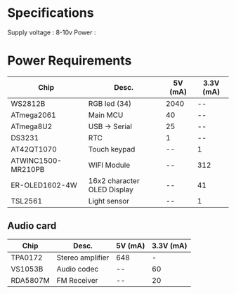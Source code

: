 Specifications
==============

Supply voltage : 8-10v
Power : 



Power Requirements
==================

Chip               | Desc.                              | 5V (mA) | 3.3V (mA)
-------------------|------------------------------------|---------|----------
WS2812B            | RGB led (34)                       | 2040    | --
ATmega2061         | Main MCU                           | 40      | --
ATmega8U2          | USB -> Serial                      | 25      | --
DS3231             | RTC                                | 1       | --
AT42QT1070         | Touch keypad                       | --      | 1
ATWINC1500-MR210PB | WIFI Module                        | --      | 312
ER-OLED1602-4W     | 16x2 character OLED Display        | --      | 41
TSL2561            | Light sensor                       | --      | 1




Audio card
----------

Chip               | Desc.                              | 5V (mA) | 3.3V (mA)
-------------------|------------------------------------|---------|----------
TPA0172            | Stereo amplifier                   | 648     | -
VS1053B            | Audio codec                        | --      | 60
RDA5807M           | FM Receiver                        | --      | 20



